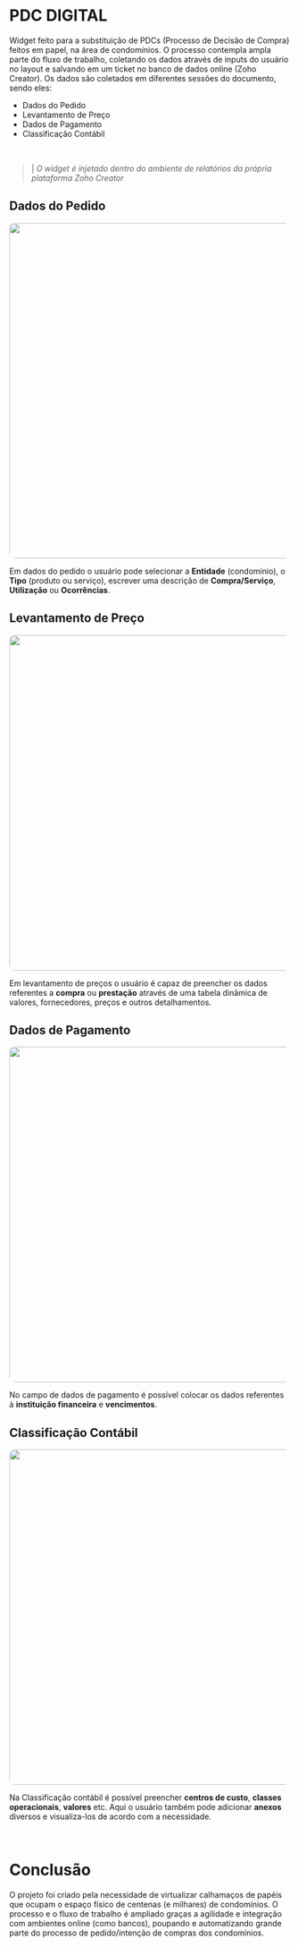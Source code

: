 # PDC DIGITAL

<p>
Widget feito para a substituição de PDCs (Processo de Decisão de Compra) feitos em papel, na área de condomínios. O processo contempla ampla parte do fluxo de trabalho, coletando os dados através de inputs do usuário no layout e salvando em um ticket no banco de dados online (Zoho Creator). Os dados são coletados em diferentes sessões do documento, sendo eles:
</p>

* Dados do Pedido
* Levantamento de Preço
* Dados de Pagamento
* Classificação Contábil

</br>

>| <i>O widget é injetado dentro do ambiente de relatórios da própria plataforma Zoho Creator</i>

## Dados do Pedido
<img src="./app/imagens/gifs/pdc_1 dados do pedido.gif" style="width: 600px; border-radius: 10px;">
</br>

<p>
Em dados do pedido o usuário pode selecionar a <strong>Entidade</strong> (condomínio), o <strong>Tipo</strong> (produto ou serviço), escrever uma descrição de <strong>Compra/Serviço</strong>, <strong>Utilização</strong> ou <strong>Ocorrências</strong>.
</p>

## Levantamento de Preço

<img src="./app/imagens/gifs/pdc_2 levantamento de precos.gif" style="width: 600px; border-radius: 10px;">
</br>

<p>
Em levantamento de preços o usuário é capaz de preencher os dados referentes a <strong>compra</strong> ou <strong>prestação</strong> através de uma tabela dinâmica de valores, fornecedores, preços e outros detalhamentos.
</p>

## Dados de Pagamento

<img src="./app/imagens/gifs/pdc_3 dados de pagamento.gif" style="width: 600px; border-radius: 10px;">
</br>

<p>
No campo de dados de pagamento é possível colocar os dados referentes à <strong>instituição financeira</strong> e <strong>vencimentos</strong>.
</p>

## Classificação Contábil

<img src="./app/imagens/gifs/pdc_4 classificacao contabil.gif" style="width: 600px; border-radius: 10px;">
</br>

<p>
Na Classificação contábil é possível preencher <strong>centros de custo</strong>, <strong>classes operacionais</strong>, <strong>valores</strong> etc. Aqui o usuário também pode adicionar <strong>anexos</strong> diversos e visualiza-los de acordo com a necessidade.
</p>

</br>

# Conclusão

<p>
O projeto foi criado pela necessidade de virtualizar calhamaços de papéis que ocupam o espaço físico de centenas (e milhares) de condomínios. O processo e o fluxo de trabalho é ampliado graças a agilidade e integração com ambientes online (como bancos), poupando e automatizando grande parte do processo de pedido/intenção de compras dos condomínios.
</p>
